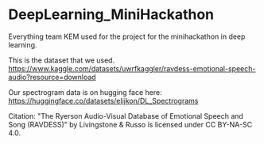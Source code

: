 # DeepLearning_MiniHackathon
Everything team KEM used for the project for the minihackathon in deep learning.

This is the dataset that we used. 
https://www.kaggle.com/datasets/uwrfkaggler/ravdess-emotional-speech-audio?resource=download

Our spectrogram data is on hugging face here:
https://huggingface.co/datasets/elijkon/DL_Spectrograms

Citation:
"The Ryerson Audio-Visual Database of Emotional Speech and Song (RAVDESS)" by Livingstone & Russo is licensed under CC BY-NA-SC 4.0.
